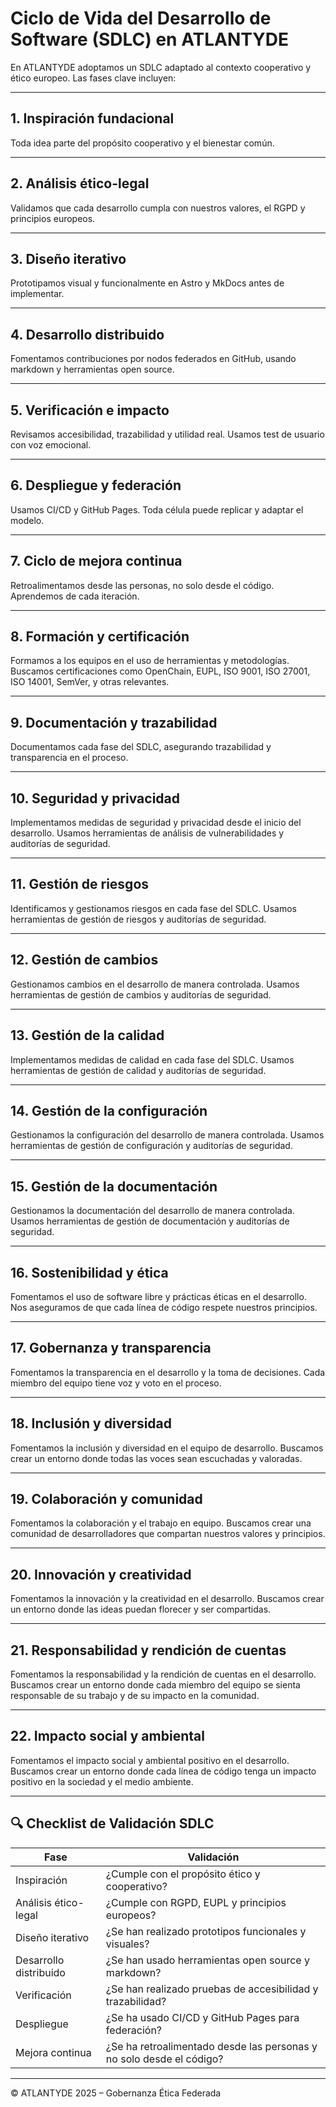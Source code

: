 # Ciclo de Vida del Desarrollo de Software (SDLC) en ATLANTYDE

En ATLANTYDE adoptamos un SDLC adaptado al contexto cooperativo y ético europeo. Las fases clave incluyen:

---

## 1. Inspiración fundacional

Toda idea parte del propósito cooperativo y el bienestar común.

---

## 2. Análisis ético-legal

Validamos que cada desarrollo cumpla con nuestros valores, el RGPD y principios europeos.

---

## 3. Diseño iterativo

Prototipamos visual y funcionalmente en Astro y MkDocs antes de implementar.

---

## 4. Desarrollo distribuido

Fomentamos contribuciones por nodos federados en GitHub, usando markdown y herramientas open source.

---

## 5. Verificación e impacto

Revisamos accesibilidad, trazabilidad y utilidad real. Usamos test de usuario con voz emocional.

---

## 6. Despliegue y federación

Usamos CI/CD y GitHub Pages. Toda célula puede replicar y adaptar el modelo.

---

## 7. Ciclo de mejora continua

Retroalimentamos desde las personas, no solo desde el código. Aprendemos de cada iteración.

---

## 8. Formación y certificación

Formamos a los equipos en el uso de herramientas y metodologías. Buscamos certificaciones como OpenChain, EUPL, ISO 9001, ISO 27001, ISO 14001, SemVer, y otras relevantes.

---

## 9. Documentación y trazabilidad

Documentamos cada fase del SDLC, asegurando trazabilidad y transparencia en el proceso.

---

## 10. Seguridad y privacidad

Implementamos medidas de seguridad y privacidad desde el inicio del desarrollo. Usamos herramientas de análisis de vulnerabilidades y auditorías de seguridad.

---

## 11. Gestión de riesgos

Identificamos y gestionamos riesgos en cada fase del SDLC. Usamos herramientas de gestión de riesgos y auditorías de seguridad.

---

## 12. Gestión de cambios

Gestionamos cambios en el desarrollo de manera controlada. Usamos herramientas de gestión de cambios y auditorías de seguridad.

---

## 13. Gestión de la calidad

Implementamos medidas de calidad en cada fase del SDLC. Usamos herramientas de gestión de calidad y auditorías de seguridad.

---

## 14. Gestión de la configuración

Gestionamos la configuración del desarrollo de manera controlada. Usamos herramientas de gestión de configuración y auditorías de seguridad.

---

## 15. Gestión de la documentación

Gestionamos la documentación del desarrollo de manera controlada. Usamos herramientas de gestión de documentación y auditorías de seguridad.

---

## 16. Sostenibilidad y ética

Fomentamos el uso de software libre y prácticas éticas en el desarrollo. Nos aseguramos de que cada línea de código respete nuestros principios.

---

## 17. Gobernanza y transparencia

Fomentamos la transparencia en el desarrollo y la toma de decisiones. Cada miembro del equipo tiene voz y voto en el proceso.

---

## 18. Inclusión y diversidad

Fomentamos la inclusión y diversidad en el equipo de desarrollo. Buscamos crear un entorno donde todas las voces sean escuchadas y valoradas.

---

## 19. Colaboración y comunidad

Fomentamos la colaboración y el trabajo en equipo. Buscamos crear una comunidad de desarrolladores que compartan nuestros valores y principios.

---

## 20. Innovación y creatividad

Fomentamos la innovación y la creatividad en el desarrollo. Buscamos crear un entorno donde las ideas puedan florecer y ser compartidas.

---

## 21. Responsabilidad y rendición de cuentas

Fomentamos la responsabilidad y la rendición de cuentas en el desarrollo. Buscamos crear un entorno donde cada miembro del equipo se sienta responsable de su trabajo y de su impacto en la comunidad.

---

## 22. Impacto social y ambiental

Fomentamos el impacto social y ambiental positivo en el desarrollo. Buscamos crear un entorno donde cada línea de código tenga un impacto positivo en la sociedad y el medio ambiente.

---

## 🔍 Checklist de Validación SDLC

| Fase                  | Validación                                                                 |
|-----------------------|---------------------------------------------------------------------------|
| Inspiración           | ¿Cumple con el propósito ético y cooperativo?                            |
| Análisis ético-legal  | ¿Cumple con RGPD, EUPL y principios europeos?                            |
| Diseño iterativo      | ¿Se han realizado prototipos funcionales y visuales?                    |
| Desarrollo distribuido| ¿Se han usado herramientas open source y markdown?                      |
| Verificación          | ¿Se han realizado pruebas de accesibilidad y trazabilidad?              |
| Despliegue            | ¿Se ha usado CI/CD y GitHub Pages para federación?                      |
| Mejora continua       | ¿Se ha retroalimentado desde las personas y no solo desde el código?     |

---

© ATLANTYDE 2025 – Gobernanza Ética Federada
